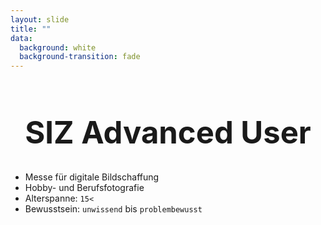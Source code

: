 ```yaml
---
layout: slide
title: ""
data:
  background: white
  background-transition: fade
--- 
```



<h1 style="text-align:center; font-size: 350%;">SIZ Advanced User</h1>

- Messe für digitale Bildschaffung
- Hobby- und Berufsfotografie
- Alterspanne: `15<`
- Bewusstsein: `unwissend` bis `problembewusst`
